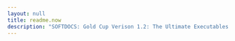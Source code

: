 ```yaml
---
layout: null
title: readme.now
description: "SOFTDOCS: Gold Cup Verison 1.2: The Ultimate Executables Unpacker"
---
```

